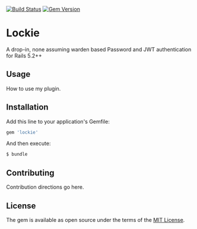 [![Build Status](https://travis-ci.org/melvinsembrano/lockie.svg?branch=master)](https://travis-ci.org/melvinsembrano/lockie)
[![Gem Version](https://badge.fury.io/rb/lockie.svg)](https://badge.fury.io/rb/lockie)

# Lockie
A drop-in, none assuming warden based Password and JWT authentication for Rails 5.2++

## Usage
How to use my plugin.

## Installation
Add this line to your application's Gemfile:

```ruby
gem 'lockie'
```

And then execute:
```bash
$ bundle
```


## Contributing
Contribution directions go here.

## License
The gem is available as open source under the terms of the [MIT License](https://opensource.org/licenses/MIT).
